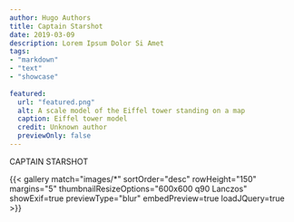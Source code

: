 ```yaml
---
author: Hugo Authors
title: Captain Starshot
date: 2019-03-09
description: Lorem Ipsum Dolor Si Amet
tags: 
- "markdown"
- "text"
- "showcase"
  
featured:
  url: "featured.png"
  alt: A scale model of the Eiffel tower standing on a map
  caption: Eiffel tower model
  credit: Unknown author
  previewOnly: false
---
```


CAPTAIN STARSHOT

{{< gallery match="images/*" sortOrder="desc" rowHeight="150" margins="5" thumbnailResizeOptions="600x600 q90 Lanczos" showExif=true previewType="blur" embedPreview=true loadJQuery=true >}}
